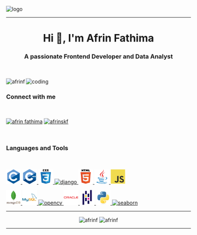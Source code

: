![logo](https://github.com/AfrinF/AfrinF/blob/main/GITBanner.png)
<hr>
<h1 align="center">Hi 👋, I'm Afrin Fathima</h1>
<h3 align="center">A passionate Frontend Developer and Data Analyst</h3>
<br>
<br>

<img src="https://komarev.com/ghpvc/?username=afrinf&label=Profile%20views&color=0e75b6&style=flat" alt="afrinf" /> 

<img align="right" alt="coding" width="450" src="https://mir-s3-cdn-cf.behance.net/project_modules/disp/601014116770475.6068beff4640a.gif">

<h3 align="left">Connect with me</h3>
<br>
<p align="left">
<a href="https://linkedin.com/in/afrin fathima" target="blank"><img align="center" src="https://raw.githubusercontent.com/rahuldkjain/github-profile-readme-generator/master/src/images/icons/Social/linked-in-alt.svg" alt="afrin fathima" height="30" width="40" /></a>
<a href="https://www.hackerrank.com/afrinskf" target="blank"><img align="center" src="https://raw.githubusercontent.com/rahuldkjain/github-profile-readme-generator/master/src/images/icons/Social/hackerrank.svg" alt="afrinskf" height="30" width="40" /></a>
</p>
<br>
<h3 align="left">Languages and Tools</h3>
<br>
<p align="left"><a href="https://www.cprogramming.com/" target="_blank" rel="noreferrer"> <img src="https://raw.githubusercontent.com/devicons/devicon/master/icons/c/c-original.svg" alt="c" width="40" height="40"/> </a> <a href="https://www.w3schools.com/cpp/" target="_blank" rel="noreferrer"> <img src="https://raw.githubusercontent.com/devicons/devicon/master/icons/cplusplus/cplusplus-original.svg" alt="cplusplus" width="40" height="40"/> </a> <a href="https://www.w3schools.com/css/" target="_blank" rel="noreferrer"> <img src="https://raw.githubusercontent.com/devicons/devicon/master/icons/css3/css3-original-wordmark.svg" alt="css3" width="40" height="40"/> </a> <a href="https://www.djangoproject.com/" target="_blank" rel="noreferrer"> <img src="https://cdn.worldvectorlogo.com/logos/django.svg" alt="django" width="40" height="40"/> </a> <a href="https://www.w3.org/html/" target="_blank" rel="noreferrer"> <img src="https://raw.githubusercontent.com/devicons/devicon/master/icons/html5/html5-original-wordmark.svg" alt="html5" width="40" height="40"/> </a> <a href="https://www.java.com" target="_blank" rel="noreferrer"> <img src="https://raw.githubusercontent.com/devicons/devicon/master/icons/java/java-original.svg" alt="java" width="40" height="40"/> </a><a href="https://developer.mozilla.org/en-US/docs/Web/JavaScript" target="_blank" rel="noreferrer"> <img src="https://raw.githubusercontent.com/devicons/devicon/master/icons/javascript/javascript-original.svg" alt="javascript" width="40" height="40"/> </a>  </p>
<p align="left">
<a href="https://www.mongodb.com/" target="_blank" rel="noreferrer"> <img src="https://raw.githubusercontent.com/devicons/devicon/master/icons/mongodb/mongodb-original-wordmark.svg" alt="mongodb" width="40" height="40"/> </a> <a href="https://www.mysql.com/" target="_blank" rel="noreferrer"> <img src="https://raw.githubusercontent.com/devicons/devicon/master/icons/mysql/mysql-original-wordmark.svg" alt="mysql" width="40" height="40"/> </a> <a href="https://opencv.org/" target="_blank" rel="noreferrer"> <img src="https://www.vectorlogo.zone/logos/opencv/opencv-icon.svg" alt="opencv" width="40" height="40"/> </a> <a href="https://www.oracle.com/" target="_blank" rel="noreferrer"> <img src="https://raw.githubusercontent.com/devicons/devicon/master/icons/oracle/oracle-original.svg" alt="oracle" width="40" height="40"/> </a> <a href="https://pandas.pydata.org/" target="_blank" rel="noreferrer"> <img src="https://raw.githubusercontent.com/devicons/devicon/2ae2a900d2f041da66e950e4d48052658d850630/icons/pandas/pandas-original.svg" alt="pandas" width="40" height="40"/> </a> <a href="https://www.python.org" target="_blank" rel="noreferrer"> <img src="https://raw.githubusercontent.com/devicons/devicon/master/icons/python/python-original.svg" alt="python" width="40" height="40"/> </a> <a href="https://seaborn.pydata.org/" target="_blank" rel="noreferrer"> <img src="https://seaborn.pydata.org/_images/logo-mark-lightbg.svg" alt="seaborn" width="40" height="40"/> </a> </p>
<!-- <p><img align="left" src="https://github-readme-stats.vercel.app/api/top-langs?username=afrinf&show_icons=true&locale=en&layout=compact" alt="afrinf" /></p>
<p>&nbsp;<img align="center" src="https://github-readme-stats.vercel.app/api?username=afrinf&show_icons=true&locale=en" alt="afrinf" /></p> -->
<hr>
<p align="center"><img align="center" src="https://github-readme-streak-stats.herokuapp.com/?user=afrinf&" alt="afrinf" width="400px" height="200px" />
<img align="center" src="https://github-readme-stats.vercel.app/api/top-langs?username=afrinf&show_icons=true&locale=en&layout=compact" alt="afrinf"  width="400px" height="180px" />
</p>
<hr>
